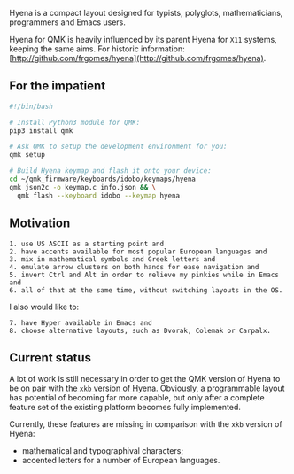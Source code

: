 Hyena is a compact layout designed for typists, polyglots, mathematicians, programmers and Emacs users.

Hyena for QMK is heavily influenced by its parent Hyena for ``X11`` systems, keeping the same aims. For historic
information: [http://github.com/frgomes/hyena](http://github.com/frgomes/hyena).

For the impatient
-----------------

```bash
#!/bin/bash

# Install Python3 module for QMK:
pip3 install qmk

# Ask QMK to setup the development environment for you:
qmk setup

# Build Hyena keymap and flash it onto your device:
cd ~/qmk_firmware/keyboards/idobo/keymaps/hyena
qmk json2c -o keymap.c info.json && \
  qmk flash --keyboard idobo --keymap hyena
```

## Motivation

    1. use US ASCII as a starting point and
    2. have accents available for most popular European languages and
    3. mix in mathematical symbols and Greek letters and
    4. emulate arrow clusters on both hands for ease navigation and
    5. invert Ctrl and Alt in order to relieve my pinkies while in Emacs and
    6. all of that at the same time, without switching layouts in the OS.

I also would like to:

    7. have Hyper available in Emacs and
    8. choose alternative layouts, such as Dvorak, Colemak or Carpalx.

## Current status

A lot of work is still necessary in order to get the QMK version of Hyena to be on pair with
[the ``xkb`` version of Hyena](https://github.com/frgomes/hyena). Obviously, a programmable layout has potential of
becoming far more capable, but only after a complete feature set of the existing platform becomes fully implemented.

Currently, these features are missing in comparison with the ``xkb`` version of Hyena:

* mathematical and typographival characters;
* accented letters for a number of European languages.
